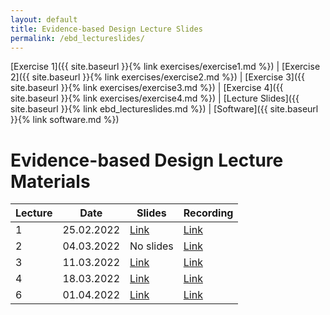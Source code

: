 ```yaml
---
layout: default
title: Evidence-based Design Lecture Slides
permalink: /ebd_lectureslides/
---
```


[Exercise 1]({{ site.baseurl }}{% link exercises/exercise1.md %}) | [Exercise 2]({{ site.baseurl }}{% link exercises/exercise2.md %}) | [Exercise 3]({{ site.baseurl }}{% link exercises/exercise3.md %}) | [Exercise 4]({{ site.baseurl }}{% link exercises/exercise4.md %}) | [Lecture Slides]({{ site.baseurl }}{% link ebd_lectureslides.md %}) | [Software]({{ site.baseurl }}{% link software.md %})

# Evidence-based Design Lecture Materials

| Lecture | Date       | Slides                                                      | Recording                                                   |
| ------- | ---------- | ----------------------------------------------------------- | ----------------------------------------------------------- |
|       1 | 25.02.2022 | [Link](https://polybox.ethz.ch/index.php/s/ulRM7VdTZGsb3lc) | [Link](https://polybox.ethz.ch/index.php/s/KeRecvRFOsInw2u) |
|       2 | 04.03.2022 | No slides                                                   | [Link](https://polybox.ethz.ch/index.php/s/Lcs8EdHLJVv6DC7) |
|       3 | 11.03.2022 | [Link](https://polybox.ethz.ch/index.php/s/UtxF7rFlFusEI57) | [Link](https://polybox.ethz.ch/index.php/s/Op0KmXKcV1ZMRZx) |
|       4 | 18.03.2022 | [Link](https://polybox.ethz.ch/index.php/s/ggFLgNGszbQ2fy2) | [Link](https://polybox.ethz.ch/index.php/s/qGapqnKMMZAd5H1) |
|       6 | 01.04.2022 | [Link](https://polybox.ethz.ch/index.php/s/mW5Qbgzob27c1Pz) | [Link](https://polybox.ethz.ch/index.php/s/NH59cKs1LFLT5M5) |
